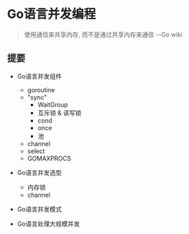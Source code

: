 # Go语言并发编程
>使用通信来共享内存, 而不是通过共享内存来通信    --Go wiki
## 提要
* Go语言并发组件
    + goroutine
    + "sync"
        - WaitGroup
        - 互斥锁 & 读写锁
        - cond
        - once
        - 池
    + channel
    + select
    + GOMAXPROCS
    
* Go语言并发选型
    + 内存锁
    + channel
    
* Go语言并发模式

* Go语言处理大规模并发    
